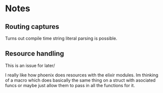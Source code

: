 # Notes

## Routing captures

Turns out compile time string literal parsing is possible.


## Resource handling

This is an issue for later/

I really like how phoenix does resources with the elixir modules. Im thinking of
a macro which does basically the same thing on a struct with asociated funcs or
maybe just allow them to pass in all the functions for it.